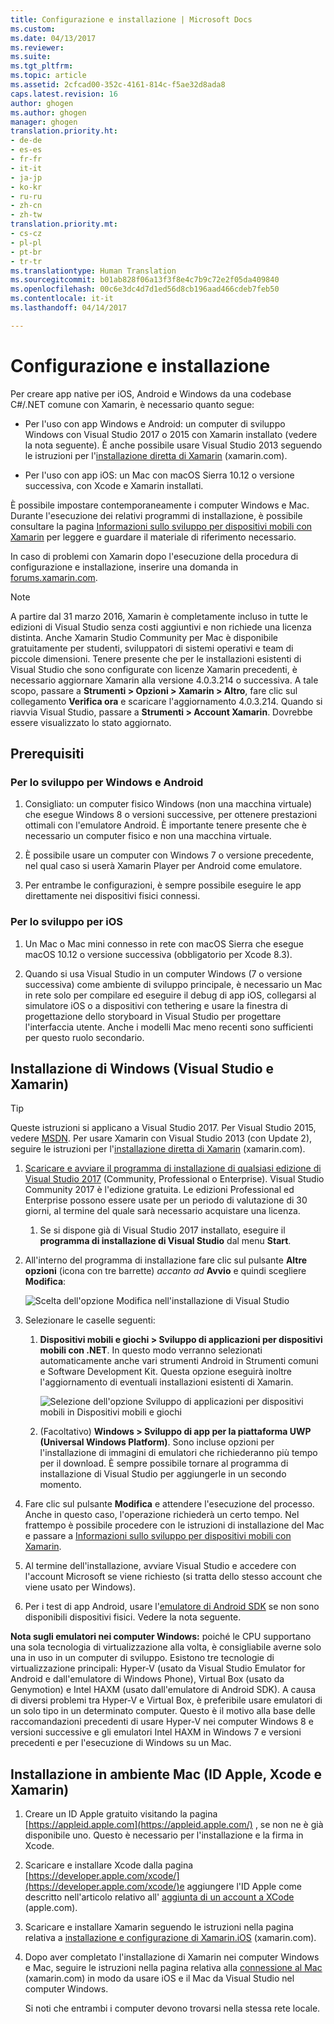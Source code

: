 ```yaml
---
title: Configurazione e installazione | Microsoft Docs
ms.custom: 
ms.date: 04/13/2017
ms.reviewer: 
ms.suite: 
ms.tgt_pltfrm: 
ms.topic: article
ms.assetid: 2cfcad00-352c-4161-814c-f5ae32d8ada8
caps.latest.revision: 16
author: ghogen
ms.author: ghogen
manager: ghogen
translation.priority.ht:
- de-de
- es-es
- fr-fr
- it-it
- ja-jp
- ko-kr
- ru-ru
- zh-cn
- zh-tw
translation.priority.mt:
- cs-cz
- pl-pl
- pt-br
- tr-tr
ms.translationtype: Human Translation
ms.sourcegitcommit: b01ab828f06a13f3f8e4c7b9c72e2f05da409840
ms.openlocfilehash: 00c6e3dc4d7d1ed56d8cb196aad466cdeb7feb50
ms.contentlocale: it-it
ms.lasthandoff: 04/14/2017

---
```

# <a name="setup-and-install"></a>Configurazione e installazione
Per creare app native per iOS, Android e Windows da una codebase C#/.NET comune con Xamarin, è necessario quanto segue:  
  
-   Per l'uso con app Windows e Android: un computer di sviluppo Windows con Visual Studio 2017 o 2015 con Xamarin installato (vedere la nota seguente). È anche possibile usare Visual Studio 2013 seguendo le istruzioni per l'[installazione diretta di Xamarin](https://developer.xamarin.com/guides/cross-platform/getting_started/requirements/#install) (xamarin.com). 
  
-   Per l'uso con app iOS: un Mac con macOS Sierra 10.12 o versione successiva, con Xcode e Xamarin installati.  
  
 È possibile impostare contemporaneamente i computer Windows e Mac. Durante l'esecuzione dei relativi programmi di installazione, è possibile consultare la pagina [Informazioni sullo sviluppo per dispositivi mobili con Xamarin](../cross-platform/learn-about-mobile-development-with-xamarin.md) per leggere e guardare il materiale di riferimento necessario.  
 
In caso di problemi con Xamarin dopo l'esecuzione della procedura di configurazione e installazione, inserire una domanda in [forums.xamarin.com](http://forums.xamarin.com/).
  
> [!NOTE]
>  A partire dal 31 marzo 2016, Xamarin è completamente incluso in tutte le edizioni di Visual Studio senza costi aggiuntivi e non richiede una licenza distinta. Anche Xamarin Studio Community per Mac è disponibile gratuitamente per studenti, sviluppatori di sistemi operativi e team di piccole dimensioni. Tenere presente che per le installazioni esistenti di Visual Studio che sono configurate con licenze Xamarin precedenti, è necessario aggiornare Xamarin alla versione 4.0.3.214 o successiva. A tale scopo, passare a **Strumenti > Opzioni > Xamarin > Altro**, fare clic sul collegamento **Verifica ora** e scaricare l'aggiornamento 4.0.3.214. Quando si riavvia Visual Studio, passare a **Strumenti > Account Xamarin**. Dovrebbe essere visualizzato lo stato aggiornato.  
  
##  <a name="prereq"></a> Prerequisiti  
  
###  <a name="for-targeting-windows-and-android"></a>Per lo sviluppo per Windows e Android 
  
1.  Consigliato: un computer fisico Windows (non una macchina virtuale) che esegue Windows 8 o versioni successive, per ottenere prestazioni ottimali con l'emulatore Android. È importante tenere presente che è necessario un computer fisico e non una macchina virtuale.  
  
2.  È possibile usare un computer con Windows 7 o versione precedente, nel qual caso si userà Xamarin Player per Android come emulatore. 
    
3. Per entrambe le configurazioni, è sempre possibile eseguire le app direttamente nei dispositivi fisici connessi.  
  
### <a name="for-targeting-ios"></a>Per lo sviluppo per iOS  
  
1.  Un Mac o Mac mini connesso in rete con macOS Sierra che esegue macOS 10.12 o versione successiva (obbligatorio per Xcode 8.3).  
  
2.  Quando si usa Visual Studio in un computer Windows (7 o versione successiva) come ambiente di sviluppo principale, è necessario un Mac in rete solo per compilare ed eseguire il debug di app iOS, collegarsi al simulatore iOS o a dispositivi con tethering e usare la finestra di progettazione dello storyboard in Visual Studio per progettare l'interfaccia utente. Anche i modelli Mac meno recenti sono sufficienti per questo ruolo secondario.  
  
##  <a name="windows"></a> Installazione di Windows (Visual Studio e Xamarin)  
  
> [!TIP]
>  Queste istruzioni si applicano a Visual Studio 2017. Per Visual Studio 2015, vedere [MSDN](https://msdn.microsoft.com/en-us/library/mt613162.aspx). Per usare Xamarin con Visual Studio 2013 (con Update 2), seguire le istruzioni per l'[installazione diretta di Xamarin](https://developer.xamarin.com/guides/cross-platform/getting_started/requirements/#install) (xamarin.com).  
  
1.  [Scaricare e avviare il programma di installazione di qualsiasi edizione di Visual Studio 2017](https://www.visualstudio.com/downloads/) (Community, Professional o Enterprise). Visual Studio Community 2017 è l'edizione gratuita. Le edizioni Professional ed Enterprise possono essere usate per un periodo di valutazione di 30 giorni, al termine del quale sarà necessario acquistare una licenza.  
  
    1.  Se si dispone già di Visual Studio 2017 installato, eseguire il **programma di installazione di Visual Studio** dal menu **Start**.
  
2.  All'interno del programma di installazione fare clic sul pulsante **Altre opzioni** (icona con tre barrette) _accanto ad_ **Avvio** e quindi scegliere **Modifica**:  
  
     ![Scelta dell'opzione Modifica nell'installazione di Visual Studio](../cross-platform/media/cross-plat-xamarin-setup-1a.png "Cross-Plat Xamarin Setup 1")  
  
3.  Selezionare le caselle seguenti:  
  
    1.  **Dispositivi mobili e giochi > Sviluppo di applicazioni per dispositivi mobili con .NET**. In questo modo verranno selezionati automaticamente anche vari strumenti Android in Strumenti comuni e Software Development Kit. Questa opzione eseguirà inoltre l'aggiornamento di eventuali installazioni esistenti di Xamarin.  
  
         ![Selezione dell'opzione Sviluppo di applicazioni per dispositivi mobili in Dispositivi mobili e giochi](../cross-platform/media/cross-plat-xamarin-setup-2a.png "Cross-Plat Xamarin Setup 2")  
  
    2. (Facoltativo) **Windows > Sviluppo di app per la piattaforma UWP (Universal Windows Platform)**. Sono incluse opzioni per l'installazione di immagini di emulatori che richiederanno più tempo per il download. È sempre possibile tornare al programma di installazione di Visual Studio per aggiungerle in un secondo momento. 
  
4.  Fare clic sul pulsante **Modifica** e attendere l'esecuzione del processo. Anche in questo caso, l'operazione richiederà un certo tempo. Nel frattempo è possibile procedere con le istruzioni di installazione del Mac e passare a [Informazioni sullo sviluppo per dispositivi mobili con Xamarin](../cross-platform/learn-about-mobile-development-with-xamarin.md).  
  
5.  Al termine dell'installazione, avviare Visual Studio e accedere con l'account Microsoft se viene richiesto (si tratta dello stesso account che viene usato per Windows).  
      
6.  Per i test di app Android, usare l'[emulatore di Android SDK](https://developer.xamarin.com/guides/android/deployment,_testing,_and_metrics/debug-on-emulator/android-sdk-emulator/) se non sono disponibili dispositivi fisici. Vedere la nota seguente.  
  
 **Nota sugli emulatori nei computer Windows:** poiché le CPU supportano una sola tecnologia di virtualizzazione alla volta, è consigliabile averne solo una in uso in un computer di sviluppo. Esistono tre tecnologie di virtualizzazione principali: Hyper-V (usato da Visual Studio Emulator for Android e dall'emulatore di Windows Phone), Virtual Box (usato da Genymotion) e Intel HAXM (usato dall'emulatore di Android SDK). A causa di diversi problemi tra Hyper-V e Virtual Box, è preferibile usare emulatori di un solo tipo in un determinato computer. Questo è il motivo alla base delle raccomandazioni precedenti di usare Hyper-V nei computer Windows 8 e versioni successive e gli emulatori Intel HAXM in Windows 7 e versioni precedenti e per l'esecuzione di Windows su un Mac.  
  
##  <a name="mac"></a> Installazione in ambiente Mac (ID Apple, Xcode e Xamarin)  
  
1.  Creare un ID Apple gratuito visitando la pagina [https://appleid.apple.com](https://appleid.apple.com/) , se non ne è già disponibile uno. Questo è necessario per l'installazione e la firma in Xcode.  
  
2.  Scaricare e installare Xcode dalla pagina  [https://developer.apple.com/xcode/](https://developer.apple.com/xcode/)e aggiungere l'ID Apple come descritto nell'articolo relativo all' [aggiunta di un account a XCode](https://developer.apple.com/library/content/documentation/IDEs/Conceptual/AppStoreDistributionTutorial/AddingYourAccounttoXcode/AddingYourAccounttoXcode.html#//apple_ref/doc/uid/TP40013839-CH40-SW1) (apple.com).  
  
3.  Scaricare e installare Xamarin seguendo le istruzioni nella pagina relativa a [installazione e configurazione di Xamarin.iOS](http://developer.xamarin.com/guides/ios/getting_started/installation/mac/) (xamarin.com).  
  
4.  Dopo aver completato l'installazione di Xamarin nei computer Windows e Mac, seguire le istruzioni nella pagina relativa alla [connessione al Mac](http://developer.xamarin.com/guides/ios/getting_started/installation/windows/xamarin-mac-agent/) (xamarin.com) in modo da usare iOS e il Mac da Visual Studio nel computer Windows.  
  
     Si noti che entrambi i computer devono trovarsi nella stessa rete locale.
